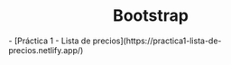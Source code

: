 <h1 align="center">Bootstrap</h1>
- [Práctica 1 - Lista de precios](https://practica1-lista-de-precios.netlify.app/)
